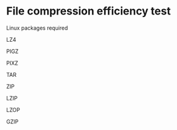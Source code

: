 # File compression efficiency test

Linux packages required

LZ4

PIGZ

PIXZ

TAR

ZIP

LZIP

LZOP

GZIP
